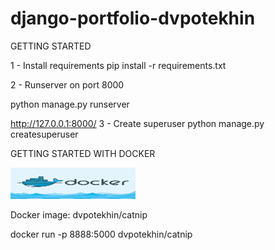 # django-portfolio-dvpotekhin



 
GETTING STARTED

1 - Install requirements pip install -r requirements.txt

2 - Runserver on port 8000

python manage.py runserver

http://127.0.0.1:8000/
3 - Create superuser python manage.py createsuperuser




GETTING STARTED WITH DOCKER


<img src="/static/images/docker.png" width="200" height="50"/>

Docker image:  dvpotekhin/catnip

docker run -p 8888:5000 dvpotekhin/catnip

